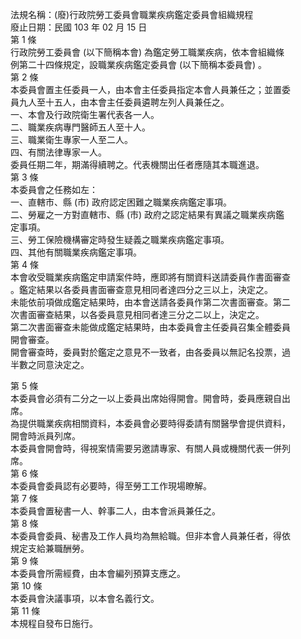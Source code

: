 法規名稱：(廢)行政院勞工委員會職業疾病鑑定委員會組織規程  
廢止日期：民國 103 年 02 月 15 日  
第 1 條  
行政院勞工委員會 (以下簡稱本會) 為鑑定勞工職業疾病，依本會組織條  
例第二十四條規定，設職業疾病鑑定委員會 (以下簡稱本委員會) 。  
第 2 條  
本委員會置主任委員一人，由本會主任委員指定本會人員兼任之；並置委  
員九人至十五人，由本會主任委員遴聘左列人員兼任之。  
一、本會及行政院衛生署代表各一人。  
二、職業疾病專門醫師五人至十人。  
三、職業衛生專家一人至二人。  
四、有關法律專家一人。  
委員任期二年，期滿得續聘之。代表機關出任者應隨其本職進退。  
第 3 條  
本委員會之任務如左：  
一、直轄市、縣 (市) 政府認定困難之職業疾病鑑定事項。  
二、勞雇之一方對直轄市、縣 (市) 政府之認定結果有異議之職業疾病鑑  
定事項。  
三、勞工保險機構審定時發生疑義之職業疾病鑑定事項。  
四、其他有關職業疾病鑑定事項。  
第 4 條  
本會收受職業疾病鑑定申請案件時，應即將有關資料送請委員作書面審查  
。鑑定結果以各委員書面審查意見相同者達四分之三以上，決定之。  
未能依前項做成鑑定結果時，由本會送請各委員作第二次書面審查。第二  
次書面審查結果，以各委員意見相同者達三分之二以上，決定之。  
第二次書面審查未能做成鑑定結果時，由本委員會主任委員召集全體委員  
開會審查。  
開會審查時，委員對於鑑定之意見不一致者，由各委員以無記名投票，過  
半數之同意決定之。  


第 5 條  
本委員會必須有二分之一以上委員出席始得開會。開會時，委員應親自出  
席。  
為提供職業疾病相關資料，本委員會必要時得委請有關醫學會提供資料，  
開會時派員列席。  
本委員會開會時，得視案情需要另邀請專家、有關人員或機關代表一併列  
席。  
第 6 條  
本委員會委員認有必要時，得至勞工工作現場瞭解。  
第 7 條  
本委員會置秘書一人、幹事二人，由本會派員兼任之。  
第 8 條  
本委員會委員、秘書及工作人員均為無給職。但非本會人員兼任者，得依  
規定支給兼職酬勞。  
第 9 條  
本委員會所需經費，由本會編列預算支應之。  
第 10 條  
本委員會決議事項，以本會名義行文。  
第 11 條  
本規程自發布日施行。  


